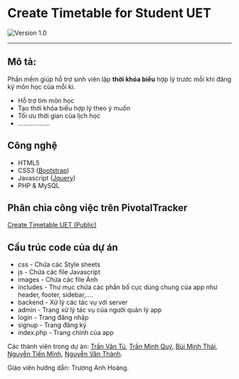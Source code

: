 # Create Timetable for Student UET
![Version 1.0](https://cloud.githubusercontent.com/assets/7255177/6105580/4a973aa8-b08b-11e4-9aae-d0e00d9e6a27.jpg)

***
## Mô tả:
Phần mềm giúp hỗ trợ sinh viên lập **thời khóa biểu** hợp lý trước mỗi khi đăng ký môn học của mỗi kì.
* Hỗ trợ tìm môn học
* Tạo thời khóa biểu hợp lý theo ý muốn
* Tối ưu thời gian của lịch học
* ..................

## Công nghệ
* HTML5
* CSS3 ([Bootstrap](http://getbootstrap.com))
* Javascript ([Jquery](//jquery.com))
* PHP & MySQL

## Phân chia công việc trên PivotalTracker
[Create Timetable UET (Public)](https://www.pivotaltracker.com/n/projects/1266230)

## Cấu trúc code của dự án
<ul>
  <li>css - Chứa các Style sheets</li>
  <li>js - Chứa các file Javascript</li>
  <li>images - Chứa các file Ảnh</li>
  <li>includes - Thư mục chứa các phần bố cục dùng chung của app như header, footer, sidebar,....</li>
  <li>backend - Xử lý các tác vụ với server</li>
  <li>admin - Trang xử lý tác vụ của người quản lý app</li>
  <li>login - Trang đăng nhập</li>
  <li>signup - Trang đăng ký</li>
  <li>index.php - Trang chính của app</li>
</ul>


Các thành viên trong dự án: [Trần Văn Tú](https://github.com/tutv95), [Trần Minh Quý](https://github.com/quytm), [Bùi Minh Thái](https://github.com/thaibm), [Nguyễn Tiến Minh](https://github.com/minhnt58), [Nguyễn Văn Thành](https://github.com/thanhnv58).

Giáo viên hướng dẫn: Trương Anh Hoàng.
